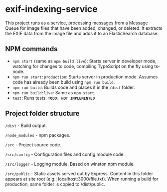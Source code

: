 # exif-indexing-service

This project runs as a service, processing messages from a Message Queue for image files that have been added, changed, or deleted. It extracts the EXIF data from the image file and adds it to an ElasticSearch database. 

## NPM commands

* `npm start` (same as `npm build:live`): Starts server in developer mode, watching for changes to code, compiling TypeScript on the fly using ts-node.
* `npm run start:production`: Starts server in production mode. Assumes code has already been build using `npm run build`.
* `npm run build`: Builds code and places it in the `/dist` folder.
* `npm run build:live`: Same as `npm start`.
* `test`: Runs tests. __`TODO: NOT IMPLEMENTED`__
     

## Project folder structure

`/dist` - Build output.

`/node_modules` - npm packages.

`/src` - Project source code.

`/src/config` - Configuration files and config module code.

`/src/logger` - Logging module. Based on winston npm module.

`/src/public` - Static assets served out by Express. Content in this folder appears at site root (e.g.: localhost:3000/file.txt). When running a build for production, same folder is copied to /dist/public.


